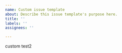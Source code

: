 ```yaml
---
name: Custom issue template
about: Describe this issue template's purpose here.
title: ''
labels: ''
assignees: ''

---
```


custom test2
